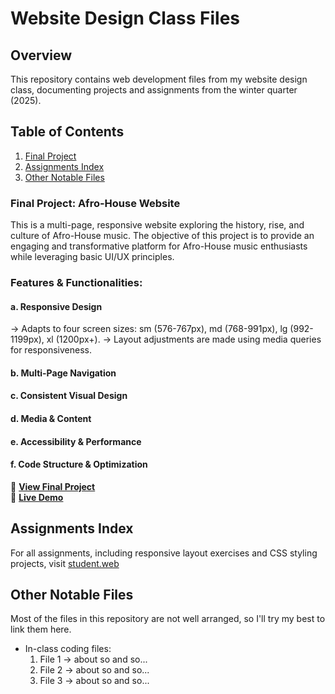 # Website Design Class Files
## Overview
This repository contains web development files from my website design class, documenting projects and assignments from the winter quarter (2025).

## Table of Contents
1. [Final Project](#)
2. [Assignments Index](#)
3. [Other Notable Files](#)

### Final Project: Afro-House Website
This is a multi-page, responsive website exploring the history, rise, and culture of Afro-House music. The objective of this project is to provide an engaging and transformative platform for Afro-House music enthusiasts while leveraging basic UI/UX principles.

### Features & Functionalities:
#### a. Responsive Design
-> Adapts to four screen sizes: sm (576-767px), md (768-991px), lg (992-1199px), xl (1200px+).
-> Layout adjustments are made using media queries for responsiveness.

#### b. Multi-Page Navigation
#### c. Consistent Visual Design
#### d. Media & Content
#### e. Accessibility & Performance
#### f. Code Structure & Optimization

🔗 **[View Final Project](https://studentweb.cdm.depaul.edu/vkimani/final_project/homepage.html)** <br>
🔗 **[Live Demo](#)**

## Assignments Index
For all assignments, including responsive layout exercises and CSS styling projects, visit [student.web](#)

## Other Notable Files
Most of the files in this repository are not well arranged, so I'll try my best to link them here.
- In-class coding files:
    1. File 1 -> about so and so...
    2. File 2 -> about so and so...
    3. File 3 -> about so and so...
  

